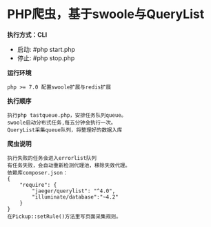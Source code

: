 # PHP爬虫，基于swoole与QueryList

**执行方式：CLI**
- 启动: #php start.php
- 停止: #php stop.php

**运行环境**
``` 
php >= 7.0 配置swoole扩展与redis扩展
``` 

**执行顺序**
```
执行php tastqueue.php，安排任务队列queue。
swoole启动分布式任务,每五分钟会执行一次。
QueryList采集queue队列，将整理好的数据入库
```

**爬虫说明**
```
执行失败的任务会进入errorlist队列
有任务失败，会自动重新检测代理池，移除失效代理。
依赖库composer.json：
{
    "require": {
        "jaeger/querylist": "^4.0",
		"illuminate/database":"~4.2"
    }
}
在Pickup::setRule()方法里写页面采集规则。
```
